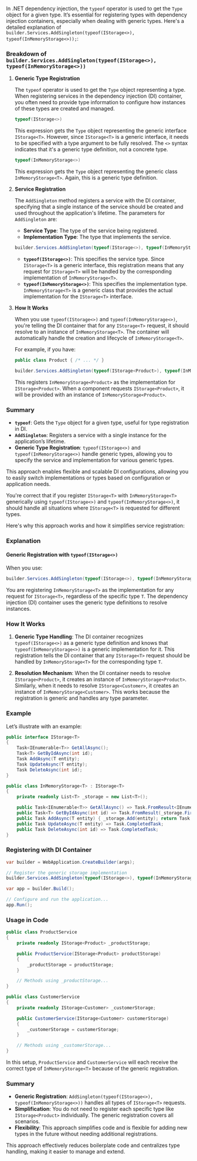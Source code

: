 In .NET dependency injection, the `typeof` operator is used to get the `Type` object for a given type. It’s essential for registering types with dependency injection containers, especially when dealing with generic types. Here's a detailed explanation of `builder.Services.AddSingleton(typeof(IStorage<>), typeof(InMemoryStorage<>));`:

### Breakdown of `builder.Services.AddSingleton(typeof(IStorage<>), typeof(InMemoryStorage<>))`

1. **Generic Type Registration**

   The `typeof` operator is used to get the `Type` object representing a type. When registering services in the dependency injection (DI) container, you often need to provide type information to configure how instances of these types are created and managed.

   ```csharp
   typeof(IStorage<>)
   ```

   This expression gets the `Type` object representing the generic interface `IStorage<T>`. However, since `IStorage<T>` is a generic interface, it needs to be specified with a type argument to be fully resolved. The `<>` syntax indicates that it's a generic type definition, not a concrete type.

   ```csharp
   typeof(InMemoryStorage<>)
   ```

   This expression gets the `Type` object representing the generic class `InMemoryStorage<T>`. Again, this is a generic type definition.

2. **Service Registration**

   The `AddSingleton` method registers a service with the DI container, specifying that a single instance of the service should be created and used throughout the application's lifetime. The parameters for `AddSingleton` are:

   - **Service Type**: The type of the service being registered.
   - **Implementation Type**: The type that implements the service.

   ```csharp
   builder.Services.AddSingleton(typeof(IStorage<>), typeof(InMemoryStorage<>));
   ```

   - **`typeof(IStorage<>)`**: This specifies the service type. Since `IStorage<T>` is a generic interface, this registration means that any request for `IStorage<T>` will be handled by the corresponding implementation of `InMemoryStorage<T>`.
   - **`typeof(InMemoryStorage<>)`**: This specifies the implementation type. `InMemoryStorage<T>` is a generic class that provides the actual implementation for the `IStorage<T>` interface.

3. **How It Works**

   When you use `typeof(IStorage<>)` and `typeof(InMemoryStorage<>)`, you're telling the DI container that for any `IStorage<T>` request, it should resolve to an instance of `InMemoryStorage<T>`. The container will automatically handle the creation and lifecycle of `InMemoryStorage<T>`.

   For example, if you have:

   ```csharp
   public class Product { /* ... */ }

   builder.Services.AddSingleton(typeof(IStorage<Product>), typeof(InMemoryStorage<Product>));
   ```

   This registers `InMemoryStorage<Product>` as the implementation for `IStorage<Product>`. When a component requests `IStorage<Product>`, it will be provided with an instance of `InMemoryStorage<Product>`.

### Summary

- **`typeof`**: Gets the `Type` object for a given type, useful for type registration in DI.
- **`AddSingleton`**: Registers a service with a single instance for the application’s lifetime.
- **Generic Type Registration**: `typeof(IStorage<>)` and `typeof(InMemoryStorage<>)` handle generic types, allowing you to specify the service and implementation for various generic types.

This approach enables flexible and scalable DI configurations, allowing you to easily switch implementations or types based on configuration or application needs.



You're correct that if you register `IStorage<T>` with `InMemoryStorage<T>` generically using `typeof(IStorage<>)` and `typeof(InMemoryStorage<>)`, it should handle all situations where `IStorage<T>` is requested for different types.

Here's why this approach works and how it simplifies service registration:

### Explanation

#### Generic Registration with `typeof(IStorage<>)`

When you use:

```csharp
builder.Services.AddSingleton(typeof(IStorage<>), typeof(InMemoryStorage<>));
```

You are registering `InMemoryStorage<T>` as the implementation for any request for `IStorage<T>`, regardless of the specific type `T`. The dependency injection (DI) container uses the generic type definitions to resolve instances. 

### How It Works

1. **Generic Type Handling**: The DI container recognizes `typeof(IStorage<>)` as a generic type definition and knows that `typeof(InMemoryStorage<>)` is a generic implementation for it. This registration tells the DI container that any `IStorage<T>` request should be handled by `InMemoryStorage<T>` for the corresponding type `T`.

2. **Resolution Mechanism**: When the DI container needs to resolve `IStorage<Product>`, it creates an instance of `InMemoryStorage<Product>`. Similarly, when it needs to resolve `IStorage<Customer>`, it creates an instance of `InMemoryStorage<Customer>`. This works because the registration is generic and handles any type parameter.

### Example

Let’s illustrate with an example:

```csharp
public interface IStorage<T>
{
    Task<IEnumerable<T>> GetAllAsync();
    Task<T> GetByIdAsync(int id);
    Task AddAsync(T entity);
    Task UpdateAsync(T entity);
    Task DeleteAsync(int id);
}

public class InMemoryStorage<T> : IStorage<T>
{
    private readonly List<T> _storage = new List<T>();

    public Task<IEnumerable<T>> GetAllAsync() => Task.FromResult<IEnumerable<T>>(_storage);
    public Task<T> GetByIdAsync(int id) => Task.FromResult(_storage.FirstOrDefault());
    public Task AddAsync(T entity) { _storage.Add(entity); return Task.CompletedTask; }
    public Task UpdateAsync(T entity) => Task.CompletedTask;
    public Task DeleteAsync(int id) => Task.CompletedTask;
}
```

### Registering with DI Container

```csharp
var builder = WebApplication.CreateBuilder(args);

// Register the generic storage implementation
builder.Services.AddSingleton(typeof(IStorage<>), typeof(InMemoryStorage<>));

var app = builder.Build();

// Configure and run the application...
app.Run();
```

### Usage in Code

```csharp
public class ProductService
{
    private readonly IStorage<Product> _productStorage;

    public ProductService(IStorage<Product> productStorage)
    {
        _productStorage = productStorage;
    }

    // Methods using _productStorage...
}

public class CustomerService
{
    private readonly IStorage<Customer> _customerStorage;

    public CustomerService(IStorage<Customer> customerStorage)
    {
        _customerStorage = customerStorage;
    }

    // Methods using _customerStorage...
}
```

In this setup, `ProductService` and `CustomerService` will each receive the correct type of `InMemoryStorage<T>` because of the generic registration. 

### Summary

- **Generic Registration**: `AddSingleton(typeof(IStorage<>), typeof(InMemoryStorage<>))` handles all types of `IStorage<T>` requests.
- **Simplification**: You do not need to register each specific type like `IStorage<Product>` individually. The generic registration covers all scenarios.
- **Flexibility**: This approach simplifies code and is flexible for adding new types in the future without needing additional registrations.

This approach effectively reduces boilerplate code and centralizes type handling, making it easier to manage and extend.